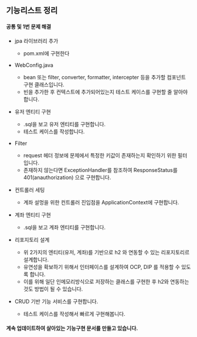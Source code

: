 ## 기능리스트 정리

#### 공통 및 1번 문제 해결 

* jpa 라이브러리 추가
  * pom.xml에 구현한다

* WebConfig.java
  * bean 또는 filter, converter, formatter, intercepter 등을 추가할 컴포넌트 구현 클래스입니다.
  * 빈을 추가한 후 컨텍스트에 추가되어있는지 테스트 케이스를 구현할 줄 알아야합니다.

* 유저 엔티티 구현
  * .sql을 보고 유저 엔티티를 구현합니다.
  * 테스트 케이스를 작성합니다.
 
* Filter
  * request 헤더 정보에 문제에서 특정한 키값이 존재하는지 확인하기 위한 필터입니다.
  * 존재하지 않는다면 ExceptionHandler를 참조하여 ResponseStatus를 401(anauthorization) 으로 구현합니다.


* 컨트롤러 세팅
  * 계좌 설멍을 위한 컨트롤러 진입점을 ApplicationContext에 구현합니다.

* 계좌 엔티티 구현
  * .sql을 보고 계좌 엔티티를 구현합니다.


* 리포지토리 설계
  * 위 2가지의 엔티티(유저, 계좌)를 기반으로 h2 와 연동할 수 있는 리포지토리르 설계합니다.
  * 유연성을 확보하기 위해서 인터페이스를 설계하여 OCP, DIP 를 적용할 수 있도록 합니다.
  * 이를 위해 일단 인메모리방식으로 저장하는 클래스를 구현한 후 h2와 연동하는 것도 방법이 될 수 있습니다.

* CRUD 기반 기능 서비스를 구현합니다.
  * 테스트 케이스를 작성해서 빠르게 구현해봅니다.



#### 계속 업데이트하여 살아있는 기능구현 문서를 만들고 있습니다.
